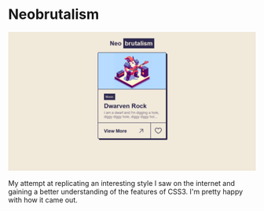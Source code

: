 # Neobrutalism
![An image of neobrutality. All craftdwarfship is of the highest quality](images/screenshot.png)

 My attempt at replicating an interesting style I saw on the internet and gaining a better understanding of the features of CSS3. I'm pretty happy with how it came out.